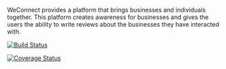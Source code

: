 WeConnect provides a platform that brings businesses and individuals together. This platform creates awareness for businesses and gives the users the ability to write reviews about the businesses they have interacted with.

[![Build Status](https://travis-ci.org/paulusk24/Weconnect_Paulus.svg?branch=feature_DB)](https://travis-ci.org/paulusk24/Weconnect_Paulus)

[![Coverage Status](https://coveralls.io/repos/github/paulusk24/Weconnect_Paulus/badge.svg?branch=master)](https://coveralls.io/github/paulusk24/Weconnect_Paulus?branch=master)